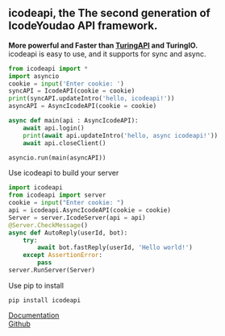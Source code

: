 ## icodeapi, the The second generation of IcodeYoudao API framework.  
**More powerful and Faster than [TuringAPI](https://github.com/xbzstudio/TuringAPI) and TuringIO.**  
icodeapi is easy to use, and it supports for sync and async.  
```python
from icodeapi import *
import asyncio
cookie = input('Enter cookie: ')
syncAPI = IcodeAPI(cookie = cookie)
print(syncAPI.updateIntro('hello, icodeapi!'))
asyncAPI = AsyncIcodeAPI(cookie = cookie)

async def main(api : AsyncIcodeAPI):
    await api.login()
    print(await api.updateIntro('hello, async icodeapi!'))
    await api.closeClient()

asyncio.run(main(asyncAPI))
```  
Use icodeapi to build your server  
```python
import icodeapi
from icodeapi import server
cookie = input("Enter cookie: ")
api = icodeapi.AsyncIcodeAPI(cookie = cookie)
Server = server.IcodeServer(api = api)
@Server.CheckMessage()
async def AutoReply(userId, bot):
    try:
        await bot.fastReply(userId, 'Hello world!')
    except AssertionError:
        pass
server.RunServer(Server)
```  
Use pip to install  
```
pip install icodeapi
```  
[Documentation](https://xbzstudio.github.io/_book)  
[Github](https://github.com/xbzstudio/icodeapi)